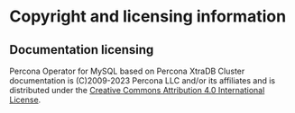 # Copyright and licensing information

## Documentation licensing

Percona Operator for MySQL based on Percona XtraDB Cluster documentation is (C)2009-2023 Percona LLC and/or its affiliates and is distributed under the [Creative Commons Attribution 4.0 International License](https://creativecommons.org/licenses/by/4.0/).